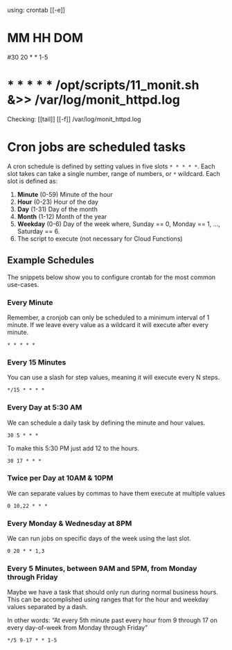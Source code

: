 using:
crontab [[-e]]
# MM HH DOM
#30 20 * * 1-5
# * * * * * /opt/scripts/11_monit.sh &>> /var/log/monit_httpd.log


Checking: [[tail]] [[-f]] /var/log/monit_httpd.log
# Cron jobs are scheduled tasks

A cron schedule is defined by setting values in five slots `* * * * *`. Each slot takes can take a single number, range of numbers, or `*` wildcard. Each slot is defined as:

1. **Minute** (0-59) Minute of the hour
2. **Hour** (0-23) Hour of the day
3. **Day** (1-31) Day of the month
4. **Month** (1-12) Month of the year
5. **Weekday** (0-6) Day of the week where, Sunday == 0, Monday == 1, …, Saturday == 6.
6. The script to execute (not necessary for Cloud Functions)

## Example Schedules

The snippets below show you to configure crontab for the most common use-cases.

### Every Minute

Remember, a cronjob can only be scheduled to a minimum interval of 1 minute. If we leave every value as a wildcard it will execute after every minute.

```text
* * * * *
```

### Every 15 Minutes

You can use a slash for step values, meaning it will execute every N steps.

```text
*/15 * * * *
```

### Every Day at 5:30 AM

We can schedule a daily task by defining the minute and hour values.

```text
30 5 * * *
```

To make this 5:30 PM just add 12 to the hours.

```text
30 17 * * *
```

### Twice per Day at 10AM & 10PM

We can separate values by commas to have them execute at multiple values

```text
0 10,22 * * *
```

### Every Monday & Wednesday at 8PM

We can run jobs on specific days of the week using the last slot.

```text
0 20 * * 1,3
```

### Every 5 Minutes, between 9AM and 5PM, from Monday through Friday

Maybe we have a task that should only run during normal business hours. This can be accomplished using ranges that for the hour and weekday values separated by a dash.

In other words: “At every 5th minute past every hour from 9 through 17 on every day-of-week from Monday through Friday”

```text
*/5 9-17 * * 1-5
```